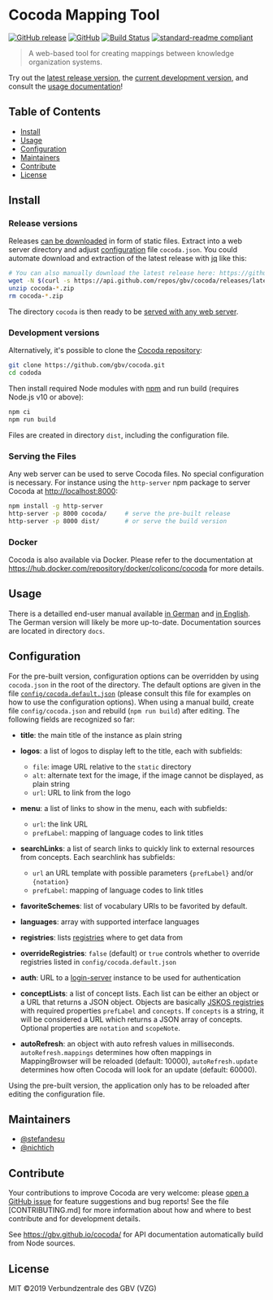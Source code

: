 # Cocoda Mapping Tool

[![GitHub release](https://img.shields.io/github/release/gbv/cocoda.svg)](https://github.com/gbv/cocoda/releases/latest)
[![GitHub](https://img.shields.io/github/license/gbv/cocoda.svg)](https://github.com/gbv/cocoda/blob/master/LICENSE)
[![Build Status](https://travis-ci.org/gbv/cocoda.svg?branch=dev)](https://travis-ci.org/gbv/cocoda)
[![standard-readme compliant](https://img.shields.io/badge/readme%20style-standard-brightgreen.svg)](https://github.com/RichardLitt/standard-readme)

> A web-based tool for creating mappings between knowledge organization systems.

Try out the [latest release version](https://coli-conc.gbv.de/cocoda/), the [current development version](https://coli-conc.gbv.de/cocoda/dev/), and consult the [usage documentation](#usage)!

## Table of Contents

- [Install](#install)
- [Usage](#usage)
- [Configuration](#configuration)
- [Maintainers](#maintainers)
- [Contribute](#contribute)
- [License](#license)

## Install

### Release versions

Releases [can be downloaded](https://github.com/gbv/cocoda/releases) in form of static files. Extract into a web server directory and adjust [configuration](#configuration) file `cocoda.json`. You could automate download and extraction of the latest release with [jq](https://stedolan.github.io/jq/) like this:

```bash
# You can also manually download the latest release here: https://github.com/gbv/cocoda/releases/latest
wget -N $(curl -s https://api.github.com/repos/gbv/cocoda/releases/latest | jq -r '.assets[].browser_download_url')
unzip cocoda-*.zip
rm cocoda-*.zip
```

The directory `cocoda` is then ready to be [served with any web server](#serving-the-files).

### Development versions

Alternatively, it's possible to clone the [Cocoda repository](https://github.com/gbv/cocoda):

```bash
git clone https://github.com/gbv/cocoda.git
cd cododa
```

Then install required Node modules with [npm](https://www.npmjs.com/get-npm) and run build (requires Node.js v10 or above):

```bash
npm ci
npm run build
```

Files are created in directory `dist`, including the configuration file.

### Serving the Files

Any web server can be used to serve Cocoda files. No special configuration is necessary. For instance using the `http-server` npm package to server Cocoda at <http://localhost:8000>:

```bash
npm install -g http-server
http-server -p 8000 cocoda/     # serve the pre-built release
http-server -p 8000 dist/       # or serve the build version
```

### Docker

Cocoda is also available via Docker. Please refer to the documentation at https://hub.docker.com/repository/docker/coliconc/cocoda for more details.

## Usage

There is a detailled end-user manual available [in German](https://gbv.github.io/cocoda/dev/user-manual-de.html) and [in English](https://gbv.github.io/cocoda/dev/user-manual-en.html). The German version will likely be more up-to-date. Documentation sources are located in directory `docs`.

## Configuration

For the pre-built version, configuration options can be overridden by using `cocoda.json` in the root of the directory. The default options are given in the file [`config/cocoda.default.json`](https://github.com/gbv/cocoda/blob/dev/config/cocoda.default.json) (please consult this file for examples on how to use the configuration options). When using a manual build, create file `config/cocoda.json` and rebuild (`npm run build`) after editing. The following fields are recognized so far:

* **title**: the main title of the instance as plain string

* **logos**: a list of logos to display left to the title, each with subfields:
  * `file`: image URL relative to the `static` directory
  * `alt`: alternate text for the image, if the image cannot be displayed, as plain string
  * `url`: URL to link from the logo

* **menu**: a list of links to show in the menu, each with subfields:
  * `url`: the link URL
  * `prefLabel`: mapping of language codes to link titles

* **searchLinks**: a list of search links to quickly link to external resources from concepts. Each searchlink has subfields:
  * `url` an URL template with possible parameters `{prefLabel}` and/or `{notation}`
  * `prefLabel`: mapping of language codes to link titles

* **favoriteSchemes**: list of vocabulary URIs to be favorited by default.

* **languages**: array with supported interface languages

* **registries**: lists [registries](#registries) where to get data from

* **overrideRegistries**: `false` (default) or `true`
  controls whether to override registries listed in `config/cocoda.default.json`

* **auth**: URL to a [login-server](https://github.com/gbv/login-server) instance to be used for authentication

* **conceptLists**: a list of concept lists. Each list can be either an object or a URL that returns a JSON object. Objects are basically [JSKOS registries](http://gbv.github.io/jskos/jskos.html#registries) with required properties `prefLabel` and `concepts`. If `concepts` is a string, it will be considered a URL which returns a JSON array of concepts. Optional properties are `notation` and `scopeNote`.

* **autoRefresh**: an object with auto refresh values in milliseconds. `autoRefresh.mappings` determines how often mappings in MappingBrowser will be reloaded (default: 10000), `autoRefresh.update` determines how often Cocoda will look for an update (default: 60000).

Using the pre-built version, the application only has to be reloaded after editing the configuration file.

## Maintainers

- [@stefandesu](https://github.com/stefandesu)
- [@nichtich](https://github.com/nichtich)

## Contribute

Your contributions to improve Cocoda are very welcome: please [open a GitHub issue](https://github.com/gbv/cocoda/issues/new) for feature suggestions and bug reports! See the file [CONTRIBUTING.md] for more information about how and where to best contribute and for development details.

See <https://gbv.github.io/cocoda/> for API documentation automatically build from Node sources.

## License

MIT ©2019 Verbundzentrale des GBV (VZG)
